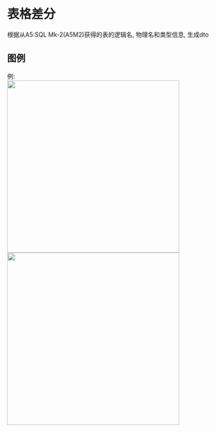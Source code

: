 # 表格差分
根据从A5:SQL Mk-2(A5M2)获得的表的逻辑名, 物理名和类型信息, 生成dto
## 图例
例:  
<img src="https://www.namanime.com/ZjzMisaka/ExcelTool/Test/make-dto1.png" width="400px" />
<img src="https://www.namanime.com/ZjzMisaka/ExcelTool/Test/make-dto2.png" width="400px" />  